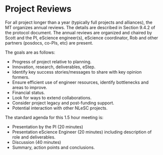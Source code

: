# Project Reviews

For all project longer than a year (typically full projects and alliances), the MT organizes annual reviews. The
details are described in Section 9.4.2 of the protocol document. The annual reviews are organized and chaired 
by Scott and the PI, eScience engineer(s), eScience coordinator, Rob and other partners (posdocs, co-PIs, etc) are present.

The goals are as follows:

* Progress of project relative to planning.
* Innovation, research, deliverables, eStep.
* Identify key success stories/messages to share with key opinion formers.
* Ensure efficient use of engineer resources, identify bottlenecks and areas to improve.
* Financial status.
* Look for ways to extend collaborations.
* Consider project legacy and post-funding support.
* Potential interaction with other NLeSC projects.

The standard agenda for this 1.5 hour meeting is:

* Presentation by the PI (20 minutes)
* Presentation eScience Engineer (20 minutes)  including description of role and deliverables.
* Discussion (40 minutes)
* Summary, action points and conclusions.